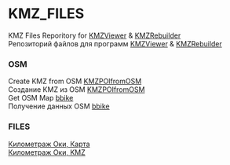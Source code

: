 # KMZ_FILES

KMZ Files Reporitory for [KMZViewer](https://github.com/dkxce/KMZViewer) &amp; [KMZRebuilder](https://github.com/dkxce/KMZRebuilder)     
Репозиторий файлов для программ [KMZViewer](https://github.com/dkxce/KMZViewer) &amp; [KMZRebuilder](https://github.com/dkxce/KMZRebuilder)   

### OSM

Create KMZ from OSM [KMZPOIfromOSM](https://github.com/dkxce/KMZPOIfromOSM)     
Создание KMZ из OSM [KMZPOIfromOSM](https://github.com/dkxce/KMZPOIfromOSM)    
Get OSM Map [bbike](https://extract.bbbike.org/)    
Получение данных OSM [bbike](https://extract.bbbike.org/)

### FILES

[Километраж Оки, Карта](https://www.google.com/maps/d/u/0/viewer?mid=15PUTBk_nL3BjpxP4SI6LOpgXRMrFxk5c&ll=54.95400302675846%2C37.74294354187784&z=10)    
[Километраж Оки, KMZ](https://github.com/dkxce/KMZ_FILES/blob/main/%D0%9E%D0%BA%D0%B0%20(%D0%9A%D0%B8%D0%BB%D0%BE%D0%BC%D0%B5%D1%82%D1%80%D0%B0%D0%B6).kmz)
